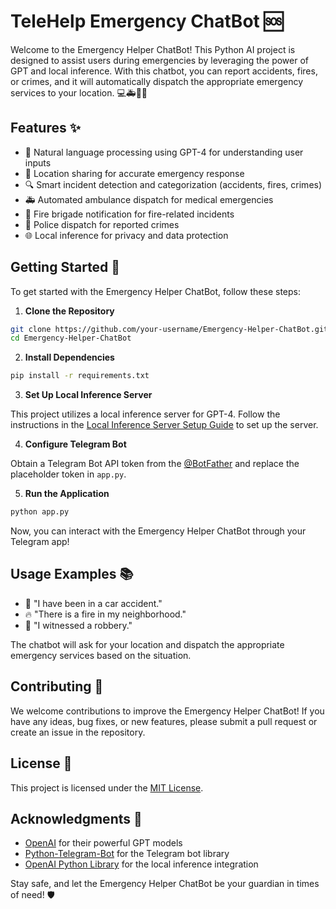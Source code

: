 # TeleHelp Emergency ChatBot 🆘

Welcome to the Emergency Helper ChatBot! This Python AI project is designed to assist users during emergencies by leveraging the power of GPT and local inference. With this chatbot, you can report accidents, fires, or crimes, and it will automatically dispatch the appropriate emergency services to your location. 💻🚑🚒🚓

## Features ✨

- 💬 Natural language processing using GPT-4 for understanding user inputs
- 📍 Location sharing for accurate emergency response
- 🔍 Smart incident detection and categorization (accidents, fires, crimes)
- 🚑 Automated ambulance dispatch for medical emergencies
- 🚒 Fire brigade notification for fire-related incidents
- 🚓 Police dispatch for reported crimes
- 🌐 Local inference for privacy and data protection

## Getting Started 🚀

To get started with the Emergency Helper ChatBot, follow these steps:

1. **Clone the Repository**

```bash
git clone https://github.com/your-username/Emergency-Helper-ChatBot.git
cd Emergency-Helper-ChatBot
```

2. **Install Dependencies**

```bash
pip install -r requirements.txt
```

3. **Set Up Local Inference Server**

This project utilizes a local inference server for GPT-4. Follow the instructions in the [Local Inference Server Setup Guide](link-to-setup-guide) to set up the server.

4. **Configure Telegram Bot**

Obtain a Telegram Bot API token from the [@BotFather](https://t.me/BotFather) and replace the placeholder token in `app.py`.

5. **Run the Application**

```bash
python app.py
```

Now, you can interact with the Emergency Helper ChatBot through your Telegram app!

## Usage Examples 📚

- 🚗 "I have been in a car accident."
- 🔥 "There is a fire in my neighborhood."
- 🔫 "I witnessed a robbery."

The chatbot will ask for your location and dispatch the appropriate emergency services based on the situation.

## Contributing 🤝

We welcome contributions to improve the Emergency Helper ChatBot! If you have any ideas, bug fixes, or new features, please submit a pull request or create an issue in the repository.

## License 📄

This project is licensed under the [MIT License](link-to-license).

## Acknowledgments 🙏

- [OpenAI](https://openai.com/) for their powerful GPT models
- [Python-Telegram-Bot](https://python-telegram-bot.org/) for the Telegram bot library
- [OpenAI Python Library](https://github.com/openai/openai-python) for the local inference integration

Stay safe, and let the Emergency Helper ChatBot be your guardian in times of need! 🛡️
